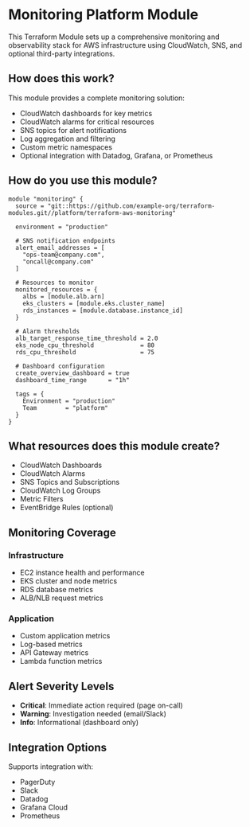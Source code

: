# Monitoring Platform Module

This Terraform Module sets up a comprehensive monitoring and observability stack for AWS infrastructure using CloudWatch, SNS, and optional third-party integrations.

## How does this work?

This module provides a complete monitoring solution:

- CloudWatch dashboards for key metrics
- CloudWatch alarms for critical resources
- SNS topics for alert notifications
- Log aggregation and filtering
- Custom metric namespaces
- Optional integration with Datadog, Grafana, or Prometheus

## How do you use this module?
```hcl
module "monitoring" {
  source = "git::https://github.com/example-org/terraform-modules.git//platform/terraform-aws-monitoring"

  environment = "production"
  
  # SNS notification endpoints
  alert_email_addresses = [
    "ops-team@company.com",
    "oncall@company.com"
  ]

  # Resources to monitor
  monitored_resources = {
    albs = [module.alb.arn]
    eks_clusters = [module.eks.cluster_name]
    rds_instances = [module.database.instance_id]
  }

  # Alarm thresholds
  alb_target_response_time_threshold = 2.0
  eks_node_cpu_threshold             = 80
  rds_cpu_threshold                  = 75

  # Dashboard configuration
  create_overview_dashboard = true
  dashboard_time_range      = "1h"

  tags = {
    Environment = "production"
    Team        = "platform"
  }
}
```

## What resources does this module create?

- CloudWatch Dashboards
- CloudWatch Alarms
- SNS Topics and Subscriptions
- CloudWatch Log Groups
- Metric Filters
- EventBridge Rules (optional)

## Monitoring Coverage

### Infrastructure
- EC2 instance health and performance
- EKS cluster and node metrics
- RDS database metrics
- ALB/NLB request metrics

### Application
- Custom application metrics
- Log-based metrics
- API Gateway metrics
- Lambda function metrics

## Alert Severity Levels

- **Critical**: Immediate action required (page on-call)
- **Warning**: Investigation needed (email/Slack)
- **Info**: Informational (dashboard only)

## Integration Options

Supports integration with:
- PagerDuty
- Slack
- Datadog
- Grafana Cloud
- Prometheus
